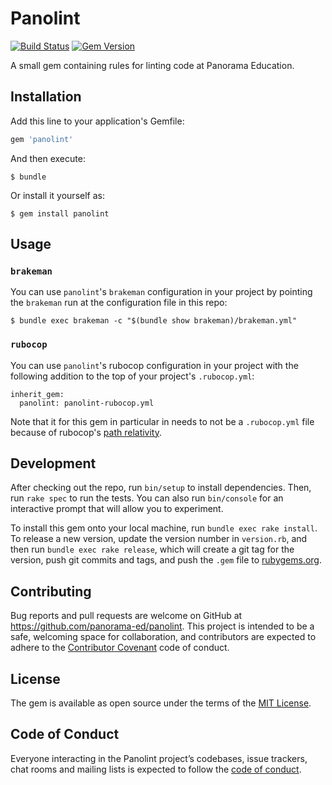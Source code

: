 # Panolint

[![Build Status](https://github.com/panorama-ed/panolint/workflows/Main/badge.svg)](https://github.com/panorama-ed/panolint/actions)
[![Gem Version](https://img.shields.io/gem/v/panolint.svg)](https://github.com/panorama-ed/panolint)

A small gem containing rules for linting code at Panorama Education.

## Installation

Add this line to your application's Gemfile:

```ruby
gem 'panolint'
```

And then execute:

    $ bundle

Or install it yourself as:

    $ gem install panolint

## Usage

### `brakeman`

You can use `panolint`'s `brakeman` configuration in your project by pointing the `brakeman` run at the configuration file in this repo:

```
$ bundle exec brakeman -c "$(bundle show brakeman)/brakeman.yml"
```

### `rubocop`

You can use `panolint`'s rubocop configuration in your project with the following addition to the top of your project's `.rubocop.yml`:

```
inherit_gem:
  panolint: panolint-rubocop.yml
```

Note that it for this gem in particular in needs to not be a `.rubocop.yml` file because of rubocop's [path relativity](https://github.com/rubocop-hq/rubocop/blob/master/manual/configuration.md#path-relativity).

## Development

After checking out the repo, run `bin/setup` to install dependencies. Then, run `rake spec` to run the tests. You can also run `bin/console` for an interactive prompt that will allow you to experiment.

To install this gem onto your local machine, run `bundle exec rake install`. To release a new version, update the version number in `version.rb`, and then run `bundle exec rake release`, which will create a git tag for the version, push git commits and tags, and push the `.gem` file to [rubygems.org](https://rubygems.org).

## Contributing

Bug reports and pull requests are welcome on GitHub at https://github.com/panorama-ed/panolint. This project is intended to be a safe, welcoming space for collaboration, and contributors are expected to adhere to the [Contributor Covenant](http://contributor-covenant.org) code of conduct.

## License

The gem is available as open source under the terms of the [MIT License](https://opensource.org/licenses/MIT).

## Code of Conduct

Everyone interacting in the Panolint project’s codebases, issue trackers, chat rooms and mailing lists is expected to follow the [code of conduct](https://github.com/[USERNAME]/panolint/blob/master/CODE_OF_CONDUCT.md).
